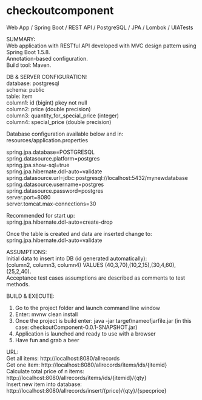 # checkoutcomponent
Web App / Spring Boot / REST API / PostgreSQL / JPA / Lombok / UIATests

SUMMARY:<br>
Web application with RESTful API developed with MVC design pattern using Spring Boot 1.5.8.<br>
Annotation-based configuration.<br>
Build tool: Maven.<br>

DB & SERVER CONFIGURATION:<br>
database: postgresql<br>
schema: public<br>
table: item<br>
column1: id (bigint) pkey not null<br>
column2: price (double precision)<br>
column3: quantity_for_special_price (integer)<br>
column4: special_price (double precision)<br>

Database configuration available below and in: resources/application.properties<br>

spring.jpa.database=POSTGRESQL<br>
spring.datasource.platform=postgres<br>
spring.jpa.show-sql=true<br>
spring.jpa.hibernate.ddl-auto=validate<br>
spring.datasource.url=jdbc:postgresql://localhost:5432/mynewdatabase<br>
spring.datasource.username=postgres<br>
spring.datasource.password=postgres<br>
server.port=8080<br>
server.tomcat.max-connections=30<br>

Recommended for start up:<br>
spring.jpa.hibernate.ddl-auto=create-drop<br>

Once the table is created and data are inserted change to:<br>
spring.jpa.hibernate.ddl-auto=validate<br>

ASSUMPTIONS:<br>
Initial data to insert into DB (id generated automatically):<br>
(column2, column3, column4) VALUES (40,3,70),(10,2,15),(30,4,60),(25,2,40).<br>
Acceptance test cases assumptions are described as comments to test methods.<br>

BUILD & EXECUTE:<br>
1. Go to the project folder and launch command line window <br>
2. Enter: mvnw clean install<br>
3. Once the project is build enter: java -jar target\nameofjarfile.jar (in this case: checkoutComponent-0.0.1-SNAPSHOT.jar)<br>
4. Application is launched and ready to use with a browser<br>
5. Have fun and grab a beer<br>

URL:<br>
Get all items: http://localhost:8080/allrecords<br>
Get one item: http://localhost:8080/allrecords/items/ids/{itemid}<br>
Calculate total price of n items: http://localhost:8080/allrecords/items/ids/{itemid}/{qty}<br>
Insert new item into database: http://localhost:8080/allrecords/insert/{price}/{qty}/{specprice}<br>
